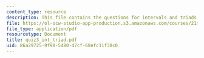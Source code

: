```yaml
---
content_type: resource
description: This file contains the questions for intervals and triads.
file: https://ol-ocw-studio-app-production.s3.amazonaws.com/courses/21m-301-harmony-and-counterpoint-i-spring-2005/86a297259f985480d7cf68efc11f30c0_quiz3_int_triad.pdf
file_type: application/pdf
resourcetype: Document
title: quiz3_int_triad.pdf
uid: 86a29725-9f98-5480-d7cf-68efc11f30c0
---
```

